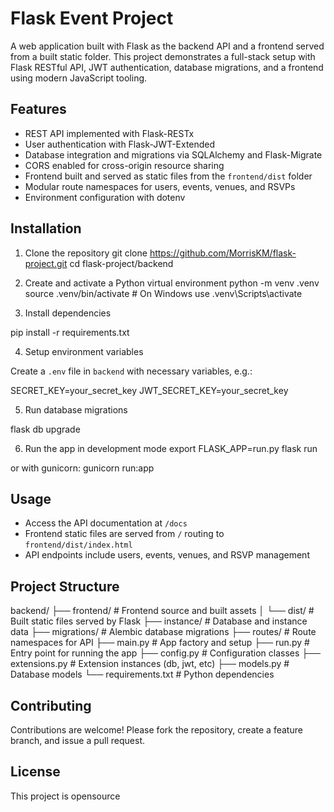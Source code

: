 # Flask Event Project

A web application built with Flask as the backend API and a frontend served from a built static folder. This project demonstrates a full-stack setup with Flask RESTful API, JWT authentication, database migrations, and a frontend using modern JavaScript tooling.

## Features
- REST API implemented with Flask-RESTx
- User authentication with Flask-JWT-Extended
- Database integration and migrations via SQLAlchemy and Flask-Migrate
- CORS enabled for cross-origin resource sharing
- Frontend built and served as static files from the `frontend/dist` folder
- Modular route namespaces for users, events, venues, and RSVPs
- Environment configuration with dotenv

## Installation

1. Clone the repository
git clone https://github.com/MorrisKM/flask-project.git
cd flask-project/backend

2. Create and activate a Python virtual environment
python -m venv .venv
source .venv/bin/activate # On Windows use .venv\Scripts\activate


3. Install dependencies

pip install -r requirements.txt


4. Setup environment variables

Create a `.env` file in `backend` with necessary variables, e.g.:

SECRET_KEY=your_secret_key
JWT_SECRET_KEY=your_secret_key


5. Run database migrations

flask db upgrade


6. Run the app in development mode
export FLASK_APP=run.py
flask run

or with gunicorn:
gunicorn run:app


## Usage

- Access the API documentation at `/docs`
- Frontend static files are served from `/` routing to `frontend/dist/index.html`
- API endpoints include users, events, venues, and RSVP management

## Project Structure

backend/
├── frontend/ # Frontend source and built assets
│ └── dist/ # Built static files served by Flask
├── instance/ # Database and instance data
├── migrations/ # Alembic database migrations
├── routes/ # Route namespaces for API
├── main.py # App factory and setup
├── run.py # Entry point for running the app
├── config.py # Configuration classes
├── extensions.py # Extension instances (db, jwt, etc)
├── models.py # Database models
└── requirements.txt # Python dependencies


## Contributing

Contributions are welcome! Please fork the repository, create a feature branch, and issue a pull request.

## License

This project is opensource 
